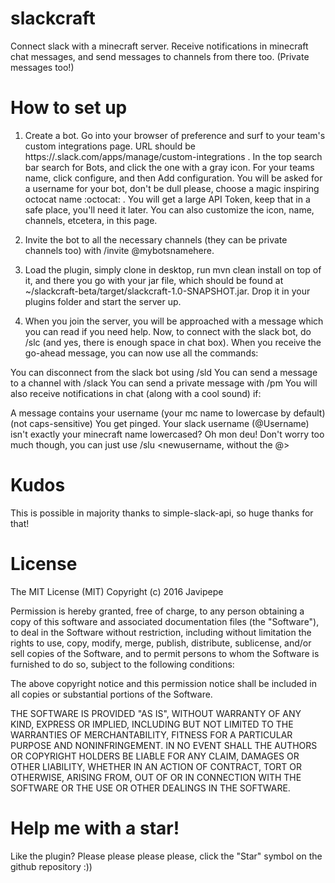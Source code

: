 # slackcraft
Connect slack with a minecraft server. Receive notifications in minecraft chat messages, and send messages to channels from there too. (Private messages too!)

# How to set up
1) Create a bot. Go into your browser of preference and surf to your team's custom integrations page. URL should be https://.slack.com/apps/manage/custom-integrations . In the top search bar search for Bots, and click the one with a gray icon. For your teams name, click configure, and then Add configuration. You will be asked for a username for your bot, don't be dull please, choose a magic inspiring octocat name :octocat: . You will get a large API Token, keep that in a safe place, you'll need it later. You can also customize the icon, name, channels, etcetera, in this page.

2) Invite the bot to all the necessary channels (they can be private channels too) with /invite @mybotsnamehere.

3) Load the plugin, simply clone in desktop, run mvn clean install on top of it, and there you go with your jar file, which should be found at ~/slackcraft-beta/target/slackcraft-1.0-SNAPSHOT.jar. Drop it in your plugins folder and start the server up.

4) When you join the server, you will be approached with a message which you can read if you need help. Now, to connect with the slack bot, do /slc <thekeyyouhavebeenkeepinginasafeplace> (and yes, there is enough space in chat box). When you receive the go-ahead message, you can now use all the commands:

You can disconnect from the slack bot using /sld
You can send a message to a channel with /slack <channel> <message>
You can send a private message with /pm <user> <message>
You will also receive notifications in chat (along with a cool sound) if:

A message contains your username (your mc name to lowercase by default) (not caps-sensitive)
You get pinged.
Your slack username (@Username) isn't exactly your minecraft name lowercased? Oh mon deu! Don't worry too much though, you can just use /slu <newusername, without the @>

# Kudos
This is possible in majority thanks to simple-slack-api, so huge thanks for that!

# License
The MIT License (MIT) Copyright (c) 2016 Javipepe

Permission is hereby granted, free of charge, to any person obtaining a copy of this software and associated documentation files (the "Software"), to deal in the Software without restriction, including without limitation the rights to use, copy, modify, merge, publish, distribute, sublicense, and/or sell copies of the Software, and to permit persons to whom the Software is furnished to do so, subject to the following conditions:

The above copyright notice and this permission notice shall be included in all copies or substantial portions of the Software.

THE SOFTWARE IS PROVIDED "AS IS", WITHOUT WARRANTY OF ANY KIND, EXPRESS OR IMPLIED, INCLUDING BUT NOT LIMITED TO THE WARRANTIES OF MERCHANTABILITY, FITNESS FOR A PARTICULAR PURPOSE AND NONINFRINGEMENT. IN NO EVENT SHALL THE AUTHORS OR COPYRIGHT HOLDERS BE LIABLE FOR ANY CLAIM, DAMAGES OR OTHER LIABILITY, WHETHER IN AN ACTION OF CONTRACT, TORT OR OTHERWISE, ARISING FROM, OUT OF OR IN CONNECTION WITH THE SOFTWARE OR THE USE OR OTHER DEALINGS IN THE SOFTWARE.

# Help me with a star!
Like the plugin? Please please please please, click the "Star" symbol on the github repository :))
